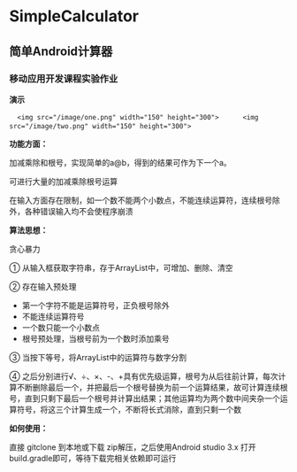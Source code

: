 # SimpleCalculator

## 简单Android计算器 

### 移动应用开发课程实验作业

**演示**

      <img src="/image/one.png" width="150" height="300">      <img src="/image/two.png" width="150" height="300">

**功能方面：**

加减乘除和根号，实现简单的a@b，得到的结果可作为下一个a。

可进行大量的加减乘除根号运算

在输入方面存在限制，如一个数不能两个小数点，不能连续运算符，连续根号除外，各种错误输入均不会使程序崩溃

 

**算法思想：** 

贪心暴力

①   从输入框获取字符串，存于ArrayList中，可增加、删除、清空

②   存在输入预处理

- 第一个字符不能是运算符号，正负根号除外
- 不能连续运算符号
- 一个数只能一个小数点
- 根号预处理，当根号前为一个数时添加乘号

③   当按下等号，将ArrayList中的运算符与数字分割

④   之后分别进行√、÷、×、-、+具有优先级运算，根号为从后往前计算，每次计算不断删除最后一个，并把最后一个根号替换为前一个运算结果，故可计算连续根号，直到只剩下最后一个根号并计算出结果；其他运算均为两个数中间夹杂一个运算符号，将这三个计算生成一个，不断将长式消除，直到只剩一个数


**如何使用：**


直接 gitclone 到本地或下载 zip解压，之后使用Android studio 3.x 打开build.gradle即可，等待下载完相关依赖即可运行


